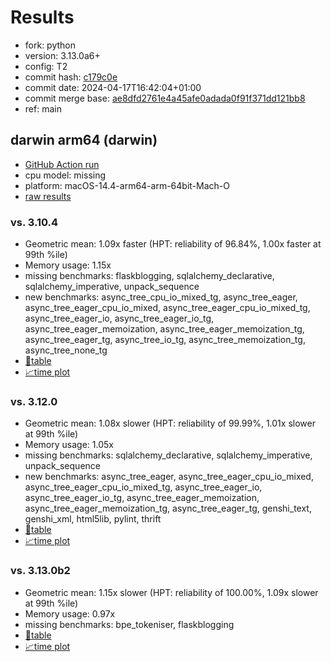 # Results

- fork: python
- version: 3.13.0a6+
- config: T2
- commit hash: [c179c0e](https://github.com/python/cpython/commit/c179c0e)
- commit date: 2024-04-17T16:42:04+01:00
- commit merge base: [ae8dfd2761e4a45afe0adada0f91f371dd121bb8](https://github.com/python/cpython/commit/ae8dfd2761e4a45afe0adada0f91f371dd121bb8)
- ref: main

## darwin arm64 (darwin)

- [GitHub Action run](https://github.com/faster-cpython/benchmarking/actions/runs/8725123884)
- cpu model: missing
- platform: macOS-14.4-arm64-arm-64bit-Mach-O
- [raw results](bm-20240417-darwin-arm64-python-main-3.13.0a6%2B-c179c0e.json)

### vs. 3.10.4

- Geometric mean: 1.09x faster (HPT: reliability of 96.84%, 1.00x faster at 99th %ile)
- Memory usage: 1.15x
- missing benchmarks: flaskblogging, sqlalchemy_declarative, sqlalchemy_imperative, unpack_sequence
- new benchmarks: async_tree_cpu_io_mixed_tg, async_tree_eager, async_tree_eager_cpu_io_mixed, async_tree_eager_cpu_io_mixed_tg, async_tree_eager_io, async_tree_eager_io_tg, async_tree_eager_memoization, async_tree_eager_memoization_tg, async_tree_eager_tg, async_tree_io_tg, async_tree_memoization_tg, async_tree_none_tg
- [📄table](bm-20240417-darwin-arm64-python-main-3.13.0a6%2B-c179c0e-vs-3.10.4.md)
- [📈time plot](bm-20240417-darwin-arm64-python-main-3.13.0a6%2B-c179c0e-vs-3.10.4.svg)

### vs. 3.12.0

- Geometric mean: 1.08x slower (HPT: reliability of 99.99%, 1.01x slower at 99th %ile)
- Memory usage: 1.05x
- missing benchmarks: sqlalchemy_declarative, sqlalchemy_imperative, unpack_sequence
- new benchmarks: async_tree_eager, async_tree_eager_cpu_io_mixed, async_tree_eager_cpu_io_mixed_tg, async_tree_eager_io, async_tree_eager_io_tg, async_tree_eager_memoization, async_tree_eager_memoization_tg, async_tree_eager_tg, genshi_text, genshi_xml, html5lib, pylint, thrift
- [📄table](bm-20240417-darwin-arm64-python-main-3.13.0a6%2B-c179c0e-vs-3.12.0.md)
- [📈time plot](bm-20240417-darwin-arm64-python-main-3.13.0a6%2B-c179c0e-vs-3.12.0.svg)

### vs. 3.13.0b2

- Geometric mean: 1.15x slower (HPT: reliability of 100.00%, 1.09x slower at 99th %ile)
- Memory usage: 0.97x
- missing benchmarks: bpe_tokeniser, flaskblogging
- [📄table](bm-20240417-darwin-arm64-python-main-3.13.0a6%2B-c179c0e-vs-3.13.0b2.md)
- [📈time plot](bm-20240417-darwin-arm64-python-main-3.13.0a6%2B-c179c0e-vs-3.13.0b2.svg)

